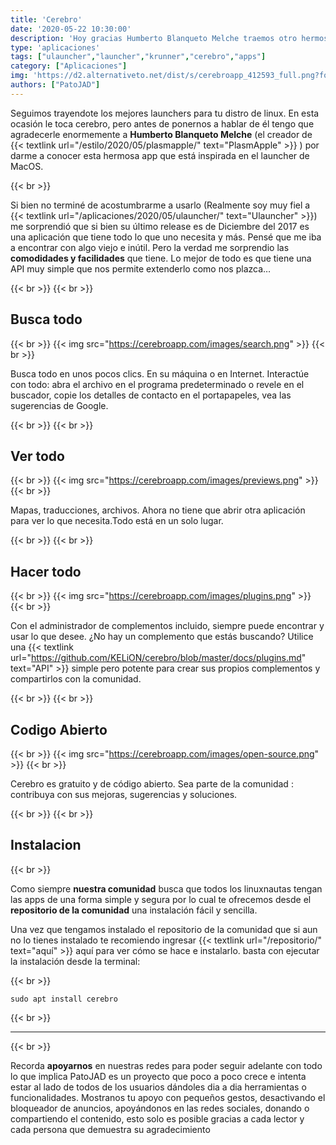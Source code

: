 ```yaml
---
title: 'Cerebro'
date: '2020-05-22 10:30:00'
description: 'Hoy gracias Humberto Blanqueto Melche traemos otro hermoso launcher basado en el de MacOS y muy interesante...'
type: 'aplicaciones'
tags: ["ulauncher","launcher","krunner","cerebro","apps"]
category: ["Aplicaciones"]
img: 'https://d2.alternativeto.net/dist/s/cerebroapp_412593_full.png?format=jpg&width=1600&height=1600&mode=min&upscale=false'
authors: ["PatoJAD"]
---
```


Seguimos trayendote los mejores launchers para tu distro de linux. En esta ocasión le toca cerebro, pero antes de ponernos a hablar de él tengo que agradecerle enormemente a **Humberto Blanqueto Melche** (el creador de {{< textlink url="/estilo/2020/05/plasmapple/" text="PlasmApple" >}} ) por darme a conocer esta hermosa app que está inspirada en el launcher de MacOS.

{{< br >}}

Si bien no terminé de acostumbrarme a usarlo (Realmente soy muy fiel a {{< textlink url="/aplicaciones/2020/05/ulauncher/" text="Ulauncher" >}}) me sorprendió que si bien su último release es de Diciembre del 2017 es una aplicación que tiene todo lo que uno necesita y más. Pensé que me iba a encontrar con algo viejo e inútil. Pero la verdad me sorprendio las **comodidades y facilidades** que tiene. Lo mejor de todo es que tiene una API muy simple que nos permite extenderlo como nos plazca…

{{< br >}}
{{< br >}}

## Busca todo

{{< br >}}
{{< img src="https://cerebroapp.com/images/search.png" >}}
{{< br >}}

Busca todo en unos pocos clics. En su máquina o en Internet. Interactúe con todo: abra el archivo en el programa predeterminado o revele en el buscador, copie los detalles de contacto en el portapapeles, vea las sugerencias de Google.

{{< br >}}
{{< br >}}

## Ver todo

{{< br >}}
{{< img src="https://cerebroapp.com/images/previews.png" >}}
{{< br >}}

Mapas, traducciones, archivos. Ahora no tiene que abrir otra aplicación para ver lo que necesita.Todo está en un solo lugar.

{{< br >}}
{{< br >}}

## Hacer todo

{{< br >}}
{{< img src="https://cerebroapp.com/images/plugins.png" >}}
{{< br >}}

Con el administrador de complementos incluido, siempre puede encontrar y usar lo que desee. ¿No hay un complemento que estás buscando? Utilice una {{< textlink url="https://github.com/KELiON/cerebro/blob/master/docs/plugins.md" text="API" >}} simple pero potente para crear sus propios complementos y compartirlos con la comunidad.

{{< br >}}
{{< br >}}

## Codigo Abierto

{{< br >}}
{{< img src="https://cerebroapp.com/images/open-source.png" >}}
{{< br >}}

Cerebro es gratuito y de código abierto. Sea parte de la comunidad : contribuya con sus mejoras, sugerencias y soluciones.

{{< br >}}
{{< br >}}

## Instalacion

{{< br >}}

Como siempre **nuestra comunidad** busca que todos los linuxnautas tengan las apps de una forma simple y segura por lo cual te ofrecemos desde el **repositorio de la comunidad** una instalación fácil y sencilla.

Una vez que tengamos instalado el repositorio de la comunidad que si aun no lo tienes instalado te recomiendo ingresar {{< textlink url="/repositorio/" text="aquí" >}} aquí para ver cómo se hace e instalarlo. basta con ejecutar la instalación desde la terminal:

{{< br >}}

    sudo apt install cerebro

{{< br >}}

---

{{< br >}}

Recorda **apoyarnos** en nuestras redes para poder seguir adelante con todo lo que implica PatoJAD es un proyecto que poco a poco crece e intenta estar al lado de todos de los usuarios dándoles dia a dia herramientas o funcionalidades. Mostranos tu apoyo con pequeños gestos, desactivando el bloqueador de anuncios, apoyándonos en las redes sociales, donando o compartiendo el contenido, esto solo es posible gracias a cada lector y cada persona que demuestra su agradecimiento

